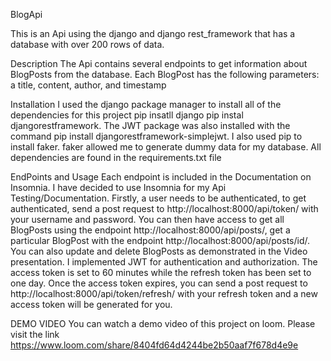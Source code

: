 BlogApi

This is an Api using the django and django rest_framework that has a database with over 200 rows of data.

Description
The Api contains several endpoints to get information about BlogPosts from the database. Each BlogPost has the following parameters: a title, content, author, and timestamp

Installation
I used the django package manager to install all of the dependencies for this project pip insatll django pip instal djangorestframework. The JWT package was also
installed with the command pip install djangorestframework-simplejwt. I also used pip to install faker. faker allowed me to generate dummy data for my database.
All dependencies are found in the requirements.txt file

EndPoints and Usage
Each endpoint is included in the Documentation on Insomnia. I have decided to use Insomnia for my Api Testing/Documentation.
Firstly, a user needs to be authenticated, to get authenticated, send a post request to http://localhost:8000/api/token/
with your username and password. You can then have access to get all BlogPosts using the endpoint http://localhost:8000/api/posts/,
get a particular BlogPost with the endpoint http://localhost:8000/api/posts/id/. You can also update and delete
BlogPosts as demonstrated in the Video presentation. 
I implemented JWT for authentication and authorization. The access token is set to 60 minutes while
the refresh token has been set to one day. Once the access token expires, you can send a post request to
http://localhost:8000/api/token/refresh/ with your refresh token and a new access token will be generated
for you. 

DEMO VIDEO
You can watch a demo video of this project on loom. Please visit the link 
https://www.loom.com/share/8404fd64d4244be2b50aaf7f678d4e9e


